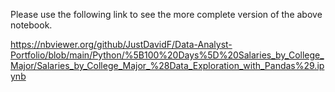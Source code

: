Please use the following link to see the more complete version of the above notebook.

https://nbviewer.org/github/JustDavidF/Data-Analyst-Portfolio/blob/main/Python/%5B100%20Days%5D%20Salaries_by_College_Major/Salaries_by_College_Major_%28Data_Exploration_with_Pandas%29.ipynb
